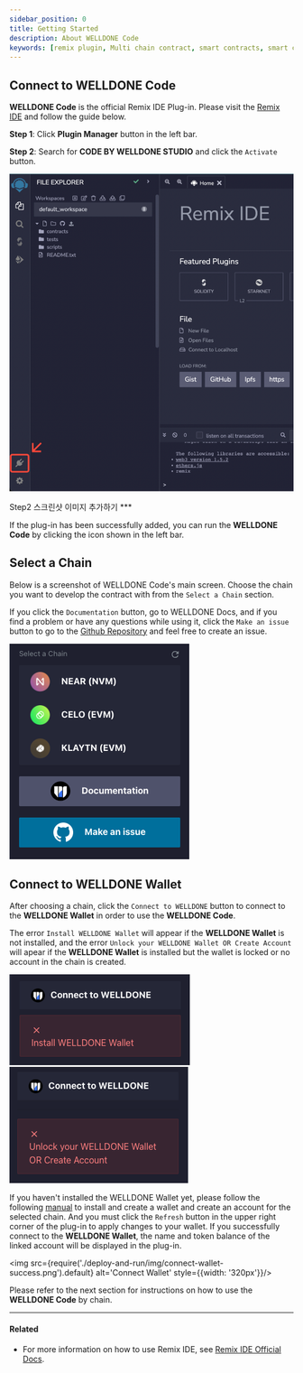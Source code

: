 ```yaml
---
sidebar_position: 0
title: Getting Started
description: About WELLDONE Code
keywords: [remix plugin, Multi chain contract, smart contracts, smart contracts ide]
---
```


## Connect to WELLDONE Code

**WELLDONE Code** is the official Remix IDE Plug-in. Please visit the [Remix IDE](https://remix.ethereum.org/) and follow the guide below.

**Step 1**: Click **Plugin Manager** button in the left bar.

**Step 2**: Search for **CODE BY WELLDONE STUDIO** and click the `Activate` button.

![Plugin Manager](deploy-and-run/img/plugin-manager.png?raw=true 'Plugin Manager')

Step2 스크린샷 이미지 추가하기 ***

If the plug-in has been successfully added, you can run the **WELLDONE Code** by clicking the icon shown in the left bar.

## Select a Chain

Below is a screenshot of WELLDONE Code's main screen. Choose the chain you want to develop the contract with from the `Select a Chain` section.

If you click the `Documentation` button, go to WELLDONE Docs, and if you find a problem or have any questions while using it, click the `Make an issue` button to go to the [Github Repository](https://github.com/welldonestudio/welldonestudio.github.io) and feel free to create an issue.

![Select Chain](deploy-and-run/img/select-chain.png?raw=true 'Select Chain')

## Connect to WELLDONE Wallet

After choosing a chain, click the `Connect to WELLDONE` button to connect to the **WELLDONE Wallet** in order to use the **WELLDONE Code**.

The error `Install WELLDONE Wallet` will appear if the **WELLDONE Wallet** is not installed, and the error `Unlock your WELLDONE Wallet OR Create Account` will apear if the **WELLDONE Wallet** is installed but the wallet is locked or no account in the chain is created.

![Connect Wallet Install Error](deploy-and-run/img/connect-wallet-notinstall.png?raw=true 'Connect Wallet Install Error')
![Connect Wallet Locked](deploy-and-run/img/connect-wallet-lock.png?raw=true 'Connect Wallet Locked')

If you haven't installed the WELLDONE Wallet yet, please follow the following [manual](https://docs.welldonestudio.io/wallet/manual/) to install and create a wallet and create an account for the selected chain. And you must click the `Refresh` button in the upper right corner of the plug-in to apply changes to your wallet. If you successfully connect to the **WELLDONE Wallet**, the name and token balance of the linked account will be displayed in the plug-in.

<img src={require('./deploy-and-run/img/connect-wallet-success.png').default} alt='Connect Wallet' style={{width: '320px'}}/>

Please refer to the next section for instructions on how to use the **WELLDONE Code** by chain.

***

#### Related

- For more information on how to use Remix IDE, see [Remix IDE Official Docs](https://remix-ide.readthedocs.io/en/latest/).



